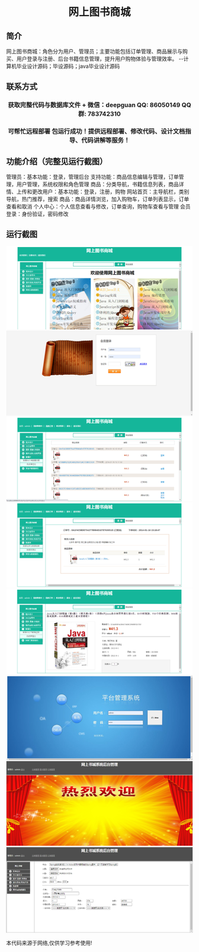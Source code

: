 <p><h1 align="center">网上图书商城</h1></p>

## 简介
网上图书商城：角色分为用户、管理员；主要功能包括订单管理、商品展示与购买、用户登录与注册、后台书籍信息管理，提升用户购物体验与管理效率。    --计算机毕业设计源码；毕设源码；java毕业设计源码


## 联系方式
<p><h3 align="center">获取完整代码与数据库文件 + 微信：deepguan QQ: 86050149 QQ群: 783742310</h3></p>
<p><h3 align="center">可帮忙远程部署 包运行成功！提供远程部署、修改代码、设计文档指导、代码讲解等服务！</h3></p>

## 功能介绍（完整见运行截图）
管理员：基本功能：登录，管理后台 支持功能：商品信息编辑与管理，订单管理，用户管理，系统权限和角色管理 商品：分类导航，书籍信息列表，商品详情、上传和更改用户：基本功能：登录，注册，购物 网站首页：主导航栏，类别导航，热门推荐，搜索 商品：商品详情浏览，加入购物车，订单列表显示，订单查看和取消 个人中心：个人信息查看与修改，订单查询，购物车查看与管理 会员登录：身份验证，密码修改


## 运行截图
![](imgs/588112-20201122194853155-610573132.png)
![](imgs/588112-20201122194902933-869467731.png)
![](imgs/588112-20201122194914464-332202743.png)
![](imgs/588112-20201122194927257-1623839246.png)
![](imgs/588112-20201122194943664-1059946534.png)
![](imgs/588112-20201122194952197-2134978973.png)
![](imgs/588112-20201122195000603-812894470.png)
![](imgs/588112-20201122195009444-534750165.png)

<p>本代码来源于网络,仅供学习参考使用!</p>
